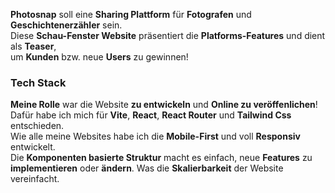 **Photosnap** soll eine **Sharing Plattform** für **Fotografen** und **Geschichtenerzähler** sein.  
Diese **Schau-Fenster Website** präsentiert die **Platforms-Features** und dient als **Teaser**,  
um **Kunden** bzw. neue **Users** zu gewinnen!

### Tech Stack

**Meine Rolle** war die Website **zu entwickeln** und **Online zu veröffenlichen**!  
Dafür habe ich mich für **Vite**, **React**, **React Router** und **Tailwind Css** entschieden.  
Wie alle meine Websites habe ich die **Mobile-First** und voll **Responsiv** entwickelt.  
Die **Komponenten basierte Struktur** macht es einfach, neue **Features** zu **implementieren** oder **ändern**. Was die **Skalierbarkeit** der Website vereinfacht.

